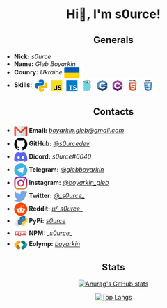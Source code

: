 # <center>Hi👋, I'm s0urce!</center>

## <center>Generals</center>

* **Nick:** *s0urce*
* **Name:** *Gleb Boyarkin*
* **Counry:** *Ukraine* <img src="./icons/ukraine.svg" width=35px align=center>
* **Skills:** <img src="./icons/python.svg" width=35px align=center><img src="./icons/javascript.svg" width=35px align=center><img src="./icons/typescript.svg" width=35px align=center><img src="./icons/go.svg" width=35px align=center><img src="./icons/cpp.svg" width=35px align=center><img src="./icons/csharp.svg" width=35px align=center><img src="./icons/html.svg" width=35px align=center><img src="./icons/css.svg" width=35px align=center>

## <center>Contacts</center>

* <img src="./icons/gmail.svg" width=30px align=center> **Email:** *<boyarkin.gleb@gmail.com>*
* <img src="./icons/github.svg" width=30px align=center> **GitHub:** *[@s0urcedev](https://github.com/s0urcedev)*
* <img src="./icons/discord.svg" width=30px align=center> **Dicord:** *s0urce#6040*
* <img src="./icons/telegram.svg" width=30px align=center> **Telegram:** *[@glebboyarkin](https://t.me/glebboyarkin)*
* <img src="./icons/instagram.svg" width=30px align=center> **Instagram:** *[@boyarkin_gleb](https://www.instagram.com/boyarkin_gleb/)*
* <img src="./icons/twitter.svg" width=30px align=center> **Twitter:** *[@\_s0urce\_](https://twitter.com/_s0urce_)*
* <img src="./icons/reddit.svg" width=30px align=center> **Reddit:** *[u/\_s0urce\_](https://www.reddit.com/user/_s0urce_)*
* <img src="./icons/pypi.svg" width=30px align=center> **PyPi:** *[s0urce](https://pypi.org/user/s0urce/)*
* <img src="./icons/npm.svg" width=30px align=center> **NPM:** *[\_s0urce\_](https://www.npmjs.com/~_s0urce_)*
* <img src="./icons/eolymp.png" width=30px align=center> **Eolymp:** *[boyarkin](https://www.eolymp.com/users/boyarkin)*

## <center>Stats</center>

<center>

[![Anurag's GitHub stats](https://github-readme-stats.vercel.app/api?username=s0urcedev&show_icons=true)](https://github.com/anuraghazra/github-readme-stats)

[![Top Langs](https://github-readme-stats.vercel.app/api/top-langs/?username=s0urcedev&langs_count=10)](https://github.com/anuraghazra/github-readme-stats)

</center>
